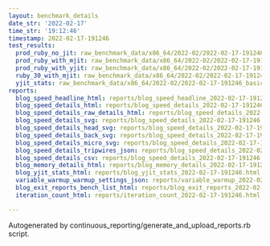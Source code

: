 ```yaml
---
layout: benchmark_details
date_str: '2022-02-17'
time_str: '19:12:46'
timestamp: 2022-02-17-191246
test_results:
  prod_ruby_no_jit: raw_benchmark_data/x86_64/2022-02/2022-02-17-191246_basic_benchmark_prod_ruby_no_jit.json
  prod_ruby_with_mjit: raw_benchmark_data/x86_64/2022-02/2022-02-17-191246_basic_benchmark_prod_ruby_with_mjit.json
  prod_ruby_with_yjit: raw_benchmark_data/x86_64/2022-02/2022-02-17-191246_basic_benchmark_prod_ruby_with_yjit.json
  ruby_30_with_mjit: raw_benchmark_data/x86_64/2022-02/2022-02-17-191246_basic_benchmark_ruby_30_with_mjit.json
  yjit_stats: raw_benchmark_data/x86_64/2022-02/2022-02-17-191246_basic_benchmark_yjit_stats.json
reports:
  blog_speed_headline_html: reports/blog_speed_headline_2022-02-17-191246.html
  blog_speed_details_html: reports/blog_speed_details_2022-02-17-191246.html
  blog_speed_details_raw_details_html: reports/blog_speed_details_2022-02-17-191246.raw_details.html
  blog_speed_details_svg: reports/blog_speed_details_2022-02-17-191246.svg
  blog_speed_details_head_svg: reports/blog_speed_details_2022-02-17-191246.head.svg
  blog_speed_details_back_svg: reports/blog_speed_details_2022-02-17-191246.back.svg
  blog_speed_details_micro_svg: reports/blog_speed_details_2022-02-17-191246.micro.svg
  blog_speed_details_tripwires_json: reports/blog_speed_details_2022-02-17-191246.tripwires.json
  blog_speed_details_csv: reports/blog_speed_details_2022-02-17-191246.csv
  blog_memory_details_html: reports/blog_memory_details_2022-02-17-191246.html
  blog_yjit_stats_html: reports/blog_yjit_stats_2022-02-17-191246.html
  variable_warmup_warmup_settings_json: reports/variable_warmup_2022-02-17-191246.warmup_settings.json
  blog_exit_reports_bench_list_html: reports/blog_exit_reports_2022-02-17-191246.bench_list.html
  iteration_count_html: reports/iteration_count_2022-02-17-191246.html

---
```

Autogenerated by continuous_reporting/generate_and_upload_reports.rb script.
